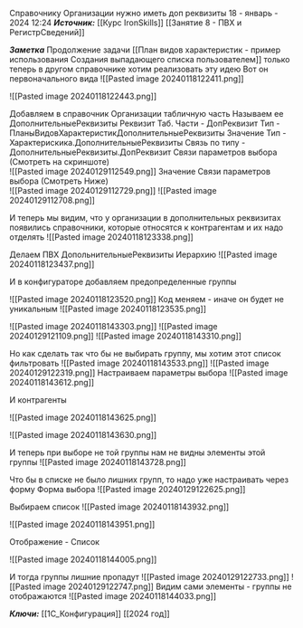 
Справочнику  Организации нужно иметь доп реквизиты
 18 - январь - 2024  12:24 
***Источник:***  [[Курс IronSkills]] [[Занятие 8 - ПВХ и РегистрСведений]]

***Заметка*** 
Продолжение задачи [[План видов характеристик - пример использования Создания выпадающего списка пользователем]]
только теперь в другом справочнике хотим реализовать эту идею
Вот он первоначального вида
![[Pasted image 20240118122411.png]]

![[Pasted image 20240118122443.png]]

Добавляем в справочник Организации табличную часть
Называем ее ДополнительныеРеквизиты
	Реквизит Таб. Части - ДопРеквизит Тип - ПланыВидовХарактеристикДополнительныеРеквизиты
						Значение    Тип  -  Характерискика.ДополнительныеРеквизиты
							Связь по типу - ДополнительныеРеквизиты.ДопРеквизит
							 Связи параметров выбора (Смотреть на скриншоте)		
![[Pasted image 20240129112549.png]]
Значение  Связи параметров выбора (Смотреть Ниже)	
![[Pasted image 20240129112729.png]]
![[Pasted image 20240129112708.png]]


И теперь мы видим, что у организации в дополнительных реквизитах появились справочники, которые относятся к контрагентам
и их надо отделять
![[Pasted image 20240118123338.png]]

Делаем ПВХ ДопольнительныеРеквизиты Иерархию
![[Pasted image 20240118123437.png]]

И в конфигураторе добавляем предопределенные группы

![[Pasted image 20240118123520.png]]
Код меняем - иначе он будет не уникальным
![[Pasted image 20240118123535.png]]


![[Pasted image 20240118143303.png]]
![[Pasted image 20240129121109.png]]
![[Pasted image 20240118143310.png]]

Но как сделать так что бы не выбирать группу, мы хотим этот список фильтровать
![[Pasted image 20240118143533.png]]
![[Pasted image 20240129122319.png]]
Настраиваем параметры выбора
![[Pasted image 20240118143612.png]]

И контрагенты 

![[Pasted image 20240118143625.png]]

![[Pasted image 20240118143630.png]]

И теперь при выборе не той группы нам не видны элементы этой группы
![[Pasted image 20240118143728.png]]

Что бы в списке не было лишних групп, то надо уже настраивать через форму 
Форма выбора 
![[Pasted image 20240129122625.png]]

Выбираем список
![[Pasted image 20240118143932.png]]

![[Pasted image 20240118143951.png]]

Отображение - Список

![[Pasted image 20240118144005.png]]

И тогда группы лишние пропадут
![[Pasted image 20240129122733.png]]
![[Pasted image 20240129122747.png]]
Видим сами элементы - группы не отображаются
![[Pasted image 20240118144033.png]]


***Ключи:*** [[1С_Конфигурация]] [[2024 год]]
